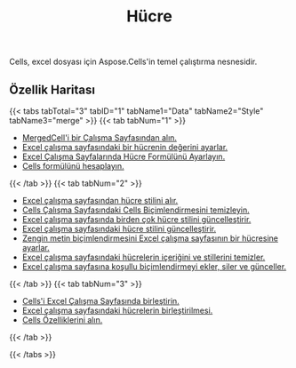 ﻿---
title: Hücre
second_title: Aspose.Cells Cloud Documen
type: docs
url: /tr/working-with-cells/
aliases: [/working-with-worksheets/]
keywords: REST API, spreadsheets, excel, cell
description: "Cells.Cloud API, Excel için çalışır: hücreler çalışır"
weight: 100
---
 Cells, excel dosyası için Aspose.Cells'in temel çalıştırma nesnesidir.

## Özellik Haritası


{{< tabs tabTotal="3" tabID="1" tabName1="Data" tabName2="Style" tabName3="merge" >}}
{{< tab tabNum="1" >}}
<div class="row">
    <div class="col-md-6">
        <ul>
            <li><a href="/cells/tr/get-mergedcell-from-a-worksheet//">MergedCell'i bir Çalışma Sayfasından alın.</a></li>
            <li><a href="/cells/tr/set-value-of-a-cell-in-a-worksheet/">Excel çalışma sayfasındaki bir hücrenin değerini ayarlar.</a></li>
            <li><a href="/cells/tr/set-formula-for-a-cell-in-excel-worksheets/">Excel Çalışma Sayfalarında Hücre Formülünü Ayarlayın.</a></li>
            <li><a href="/cells/tr/calculate-cells-formula/">Cells formülünü hesaplayın.</a></li>            
        </ul>
    </div>
</div>
{{< /tab >}}
{{< tab tabNum="2" >}}
<div class="row">
    <div class="col-md-6">
        <ul>
            <li><a href="/cells/tr/get-cell-style-from-a-worksheet/">Excel çalışma sayfasından hücre stilini alır.</a></li>
            <li><a href="/cells/tr/clear-cells-formatting-in-excel-worksheet/">Cells Çalışma Sayfasındaki Cells Biçimlendirmesini temizleyin.</a></li>
            <li><a href="/cells/tr/update-multiple-cells-style/">Excel çalışma sayfasında birden çok hücre stilini güncelleştirir.</a></li>
            <li><a href="/cells/tr/change-cell-style-in-excel-worksheet/">Excel çalışma sayfasındaki hücre stilini güncelleştirir.</a></li>
            <li><a href="/cells/tr/apply-rich-text-formatting-to-a-cell/">Zengin metin biçimlendirmesini Excel çalışma sayfasının bir hücresine ayarlar.</a></li>
            <li><a href="/cells/tr/clear-contents-and-styles-of-cells-in-excel-worksheet/">Excel çalışma sayfasındaki hücrelerin içeriğini ve stillerini temizler.</a></li>
            <li><a href="/cells/tr/working-with-conditional-formatting/">Excel çalışma sayfasına koşullu biçimlendirmeyi ekler, siler ve günceller.</a></li>            
        </ul>
    </div>
</div>
{{< /tab >}}
{{< tab tabNum="3" >}}
<div class="row">
    <div class="col-md-6">
        <ul>
            <li><a href="/cells/tr/merge-cells-in-excel-worksheet/">Cells'i Excel Çalışma Sayfasında birleştirin.</a></li>
            <li><a href="/cells/tr/Unmerge Cells in Excel Worksheet/">Excel çalışma sayfasındaki hücrelerin birleştirilmesi.</a></li>
            <li><a href="/cells/tr/get-cells-properties/">Cells Özelliklerini alın.</a></li>
        </ul>
</div>
{{< /tab >}}

{{< /tabs >}}

